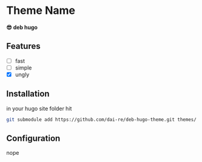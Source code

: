 # Theme Name

**😎 deb hugo**

## Features

- [ ] fast
- [ ] simple
- [x] ungly

## Installation

in your hugo site folder hit
```bash
git submodule add https://github.com/dai-re/deb-hugo-theme.git themes/
```

## Configuration

nope
